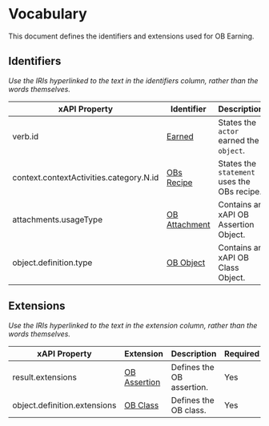 # Vocabulary
This document defines the identifiers and extensions used for OB Earning.

## Identifiers
*Use the IRIs hyperlinked to the text in the identifiers column, rather than the words themselves.*

xAPI Property | Identifier | Description | Required
--- | --- | --- | ---
verb.id | [Earned](http://specification.openbadges.org/xapi/verbs/earned.json) | States the `actor` earned the `object`. | Yes
context.contextActivities.category.N.id | [OBs Recipe](http://specification.openbadges.org/xapi/recipe/base/0) | States the `statement` uses the OBs recipe. | Yes
attachments.usageType | [OB Attachment](http://specification.openbadges.org/xapi/attachment/badge.json) | Contains an xAPI OB Assertion Object. | Yes
object.definition.type | [OB Object](http://activitystrea.ms/schema/1.0/badge) | Contains an xAPI OB Class Object. | Yes

## Extensions
*Use the IRIs hyperlinked to the text in the extension column, rather than the words themselves.*

xAPI Property | Extension | Description | Required
--- | --- | --- | ---
result.extensions | [OB Assertion](http://specification.openbadges.org/xapi/extensions/badgeassertion.json) | Defines the OB assertion. | Yes
object.definition.extensions | [OB Class](http://specification.openbadges.org/xapi/extensions/badgeclass.json) | Defines the OB class. | Yes
